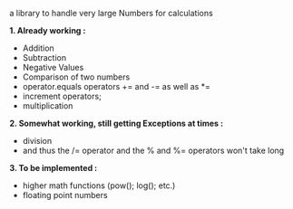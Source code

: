 a library to handle very large Numbers for calculations

 **1. Already working :**
  * Addition
  * Subtraction
  * Negative Values
  * Comparison of two numbers
  * operator.equals operators += and -= as well as *=
  * increment operators;
  * multiplication
  
 **2. Somewhat working, still getting Exceptions at times :**
  * division
  * and thus the /= operator and the % and %= operators won't take long
  
 **3. To be implemented :** 
 * higher math functions (pow(); log(); etc.)
 * floating point numbers
